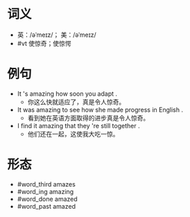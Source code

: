 # 词义
- 英：/əˈmeɪz/； 美：/əˈmeɪz/
- #vt 使惊奇；使惊愕
# 例句
- It 's amazing how soon you adapt .
	- 你这么快就适应了，真是令人惊奇。
- It was amazing to see how she made progress in English .
	- 看到她在英语方面取得的进步真是令人惊奇。
- I find it amazing that they 're still together .
	- 他们还在一起，这使我大吃一惊。
# 形态
- #word_third amazes
- #word_ing amazing
- #word_done amazed
- #word_past amazed
